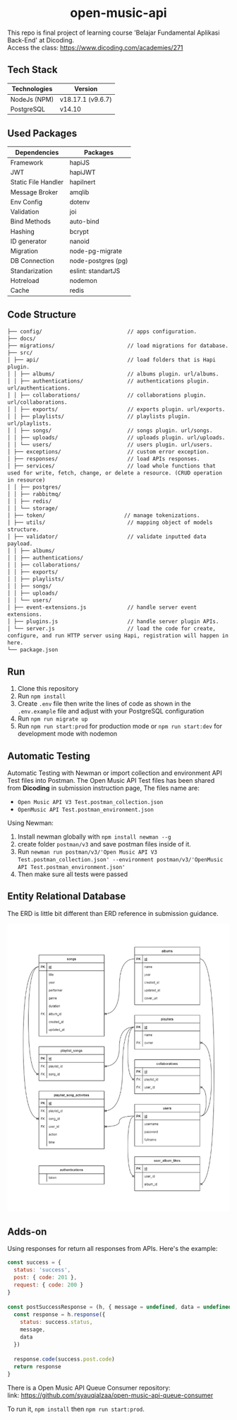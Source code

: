 <h1 align="center"><b>open-music-api</b></h1>

This repo is final project of learning course 'Belajar Fundamental Aplikasi Back-End' at Dicoding.\
Access the class: https://www.dicoding.com/academies/271

## Tech Stack

| Technologies       | Version           |
| ------------------ | ----------------- |
| NodeJs (NPM)       | v18.17.1 (v9.6.7) |
| PostgreSQL         | v14.10            |

## Used Packages

| Dependencies        | Packages           |
| ------------------- | ------------------ |
| Framework           | hapiJS             |
| JWT                 | hapiJWT            |
| Static File Handler | hapiInert          |
| Message Broker      | amqlib             |
| Env Config          | dotenv             |
| Validation          | joi                |
| Bind Methods        | auto-bind          |
| Hashing             | bcrypt             |
| ID generator        | nanoid             |
| Migration           | node-pg-migrate    |
| DB Connection       | node-postgres (pg) |
| Standarization      | eslint: standartJS |
| Hotreload           | nodemon            |
| Cache               | redis              |

## Code Structure

```
├── config/                           // apps configuration.
├── docs/
├── migrations/                       // load migrations for database.
├── src/
│ ├── api/                            // load folders that is Hapi plugin.
│ │ ├── albums/                       // albums plugin. url/albums.
│ │ ├── authentications/              // authentications plugin. url/authentications.
│ │ ├── collaborations/               // collaborations plugin. url/collaborations.
│ │ ├── exports/                      // exports plugin. url/exports.
│ │ ├── playlists/                    // playlists plugin. url/playlists.
│ │ ├── songs/                        // songs plugin. url/songs.
│ │ ├── uploads/                      // uploads plugin. url/uploads.
│ │ └── users/                        // users plugin. url/users.
│ ├── exceptions/                     // custom error exception.
│ ├── responses/                      // load APIs responses.
│ ├── services/                       // load whole functions that used for write, fetch, change, or delete a resource. (CRUD operation in resource)
│ │ ├── postgres/
│ │ ├── rabbitmq/
│ │ ├── redis/
│ │ └── storage/
│ ├── token/                         // manage tokenizations.
│ ├── utils/                          // mapping object of models structure.
│ ├── validator/                      // validate inputted data payload.
│ │ ├── albums/
│ │ ├── authentications/
│ │ ├── collaborations/
│ │ ├── exports/
│ │ ├── playlists/
│ │ ├── songs/
│ │ ├── uploads/
│ │ └── users/
│ ├── event-extensions.js             // handle server event extensions.
│ ├── plugins.js                      // handle server plugin APIs.
│ └── server.js                       // load the code for create, configure, and run HTTP server using Hapi, registration will happen in here.
└── package.json
```

## Run

1. Clone this repository
2. Run `npm install`
3. Create `.env` file then write the lines of code as shown in the `.env.example` file and adjust with your PostgreSQL configuration
4. Run `npm run migrate up`
5. Run `npm run start:prod` for production mode or `npm run start:dev` for development mode with nodemon

## Automatic Testing

Automatic Testing with Newman or import collection and environment API Test files into Postman. The Open Music API Test files has been shared from **Dicoding** in submission instruction page, The files name are:
- `Open Music API V3 Test.postman_collection.json`
- `OpenMusic API Test.postman_environment.json`

Using Newman:
1. Install newman globally with `npm install newman --g`
2. create folder `postman/v3` and save postman files inside of it.
3. Run `newman run postman/v3/'Open Music API V3 Test.postman_collection.json' --environment postman/v3/'OpenMusic API Test.postman_environment.json'`
4. Then make sure all tests were passed

## Entity Relational Database

The ERD is little bit different than ERD reference in submission guidance. 

![ERD](/docs/erd/openmusicV3_ERD.jpg)

## Adds-on

Using responses for return all responses from APIs. Here's the example:

```js
const success = {
  status: 'success',
  post: { code: 201 },
  request: { code: 200 }
}

const postSuccessResponse = (h, { message = undefined, data = undefined }) => {
  const response = h.response({
    status: success.status,
    message,
    data
  })

  response.code(success.post.code)
  return response
}
```

There is a Open Music API Queue Consumer repository:\
link: https://github.com/syauqialzaa/open-music-api-queue-consumer

To run it, `npm install` then `npm run start:prod`.